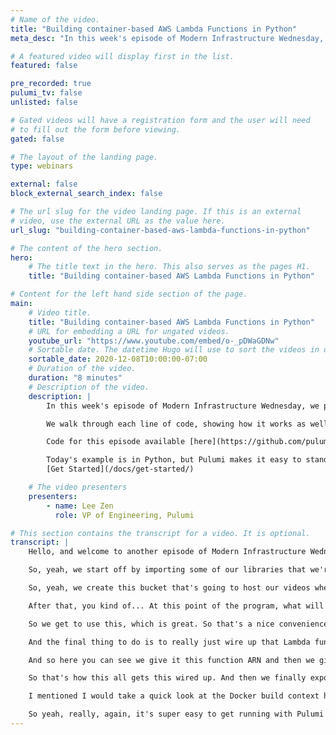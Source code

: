 ```yaml
---
# Name of the video.
title: "Building container-based AWS Lambda Functions in Python"
meta_desc: "In this week's episode of Modern Infrastructure Wednesday, we port last week's example of using container-based AWS Lambda functions to Python."

# A featured video will display first in the list.
featured: false

pre_recorded: true
pulumi_tv: false
unlisted: false

# Gated videos will have a registration form and the user will need
# to fill out the form before viewing.
gated: false

# The layout of the landing page.
type: webinars

external: false
block_external_search_index: false

# The url slug for the video landing page. If this is an external
# video, use the external URL as the value here.
url_slug: "building-container-based-aws-lambda-functions-in-python"

# The content of the hero section.
hero:
    # The title text in the hero. This also serves as the pages H1.
    title: "Building container-based AWS Lambda Functions in Python"

# Content for the left hand side section of the page.
main:
    # Video title.
    title: "Building container-based AWS Lambda Functions in Python"
    # URL for embedding a URL for ungated videos.
    youtube_url: "https://www.youtube.com/embed/o-_pDWaGDNw"
    # Sortable date. The datetime Hugo will use to sort the videos in date order.
    sortable_date: 2020-12-08T10:00:00-07:00
    # Duration of the video.
    duration: "8 minutes"
    # Description of the video.
    description: |
        In this week's episode of Modern Infrastructure Wednesday, we port last week's example of using container-based AWS Lambda functions to Python.

        We walk through each line of code, showing how it works as well as what's in the `Dockerfile` to build the image.

        Code for this episode available [here](https://github.com/pulumi/pulumitv/tree/master/modern-infrastructure-wednesday/2020-12-09).

        Today's example is in Python, but Pulumi makes it easy to stand up infrastructure in your favorite languages including TypeScript, JavaScript, C#, and Go - saving time over legacy tools like CloudFormation and Hashicorp Terraform.
        [Get Started](/docs/get-started/)

    # The video presenters
    presenters:
        - name: Lee Zen
          role: VP of Engineering, Pulumi

# This section contains the transcript for a video. It is optional.
transcript: |
    Hello, and welcome to another episode of Modern Infrastructure Wednesday. I'm your host, Lee Zen, and today we're going to be covering how to build container-based AWS Lambda functions using Python. So we actually did a very similar walkthrough last week using Node, specifically TypeScript in Node. This week we're going to be going over it in Python. A user comment suggested, "Hey, can you cover some of these examples in Python and Go?" And, oh, you ask and you shall receive. So here we are covering an example in Python.

    So, yeah, we start off by importing some of our libraries that we're going to use. We're going to be using Pulumi obviously, SDK along with AWS and Docker. Docker you'll see why in a minute. So, fairly simple. We create a bucket and this is where we're going to... We're going to go through the thumbnail example again just like last time. So the objective here is to create a Lambda function that has a container as the underlying image where the container has FFmpeg in it. So we don't have to figure out how to get that uploaded into Lambda as a layer or anything like that. It's just part of the container image. And then we're going to upload videos into this bucket and then those videos will get a thumbnail created as a result of that upload.

    So, yeah, we create this bucket that's going to host our videos when we upload them, and then we're going to create a repository for hosting our container images. So that's all these first two lines are doing. And then we grab an authorization token from ECR and we use that to feed into this image resource. And what this image resource is doing is you can see it has a build parameter, and this is taking... This is a context we're going to build. So later on I'll show you this Docker context, this exact same one I showed last week, but I'll show briefly here as well. And then we give it the image name, which is just going to be the URL of the repo, and then the registry information. So here, this is where I need the credentials, where I need the username and the passwords that we can actually Docker log in to push our image.

    After that, you kind of... At this point of the program, what will have happened after we run 'pulumi up' is we'll have created the bucket, we'll have created the repo, and then we will have pushed this image into that repo. Next, we want to create the function that's based on this image. So we create a role and a policy attachment for that role. So you can see we're using very simple AssumeRole policy here, and then actually here we're kind of showing off some of the new enum support we have across all our languages. So this enum is projected into all of the languages and it's available in C# and Go and Python here and obviously Node as well.

    So we get to use this, which is great. So that's a nice convenience. So here we're using the full access managed policy ARN. And then we finally create the function specifying the image package type along with the actual image name, which is the fully qualified URL for the image that we uploaded earlier. So combine all that together, we have this function now.

    And the final thing to do is to really just wire up that Lambda function we created with S3 bucket notifications. And this is also fairly simple. All we're doing here is first giving permissions for the bucket to invoke the function. And so here you can see we have this permission where we allow invoke function from S3, from that bucket that we created as the source, and then it's going to invoke this function that we just defined. And then we have to define how we actually want to invoke. And so we create this bucket notification. And in the bucket notification, again, we provide the bucket that we're actually going to invoke from along with the functions that are going to be invoked off that notification.

    And so here you can see we give it this function ARN and then we give it this event. This is for object creation because obviously we care about any videos that get created, and then we filter on this MP4 suffix since we're looking for specifically video files. Just because it's easier, we actually write JPEGs into the same bucket. So we obviously want to make sure we're not infinitely recursing on ourselves. And so we're just looking at the video files. And this depends on having this permission obviously. So we have this explicit dependency we define here.

    So that's how this all gets this wired up. And then we finally export the bucket name for convenience. And so I actually ran this earlier. So I ran 'pulumi up'. It provided all the resources, shoved them all into AWS. And when I run this copy of the sample file into the bucket, if I show the output, this is running Pulumi logs, I'm just tailing the logs from CloudWatch. And you can see here, this is the thumbnail or task or function that's getting invoked. And here it's copying the file from S3 into the temporary directory on the container, and then it's running FFmpeg to extract that image. So you can actually see this thumbnail is getting saved here in the sample that JPEG. So you can see here it's copying as well. So let's actually copy this locally and see that it actually worked. And if we open up that sample, there's the thumbnail. And this is a video of a waterfall. So great success. It all worked.

    I mentioned I would take a quick look at the Docker build context here. And this is just a Docker file. Exact same one as last time. Didn't touch anything here. So actually one of the cool things I'm showing here is that we authored our Pulumi program in Python, but our Lambda function and the Docker file that you can see is building off this Node.js base Lambda image. So actually the function is written... The Lambda function itself is still written in Node. And so here, the critical line here, we're installing FFmpeg and then copying it, copying this actual function handler. And the function handler is very simple. It's really just shelling out to copy to S3, running FFmpeg, and then copying the result of the thumbnail file back into S3.

    So yeah, really, again, it's super easy to get running with Pulumi and it's super easy to use Pulumi to create your container-based Lambda functions in AWS. So hopefully you enjoyed this video. As always, love to hear your feedback. Please leave them below in the comments. And if you liked this video, please make sure you like...hit the like button. Make sure you subscribe to PulumiTV for more updates. And yeah, like I said, this was the result of viewer feedback. So open to more feedback and willing to make more videos that you guys want to see. Thanks for watching, and we'll see you guys next week.
---
```

